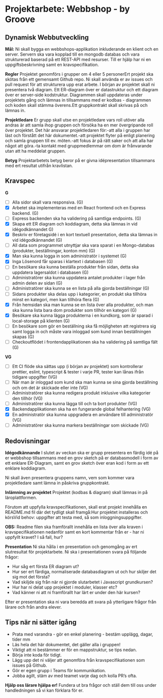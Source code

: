 # Projektarbete: Webbshop - by Groove

## Dynamisk Webbutveckling

**Mål:**
Ni skall bygga en webbshops-applikation inkluderande en klient och en server. Servern ska vara kopplad till en mongodb databas och vara strukturerad baserad på ett REST-API med resurser. Till er hjälp har ni en uppgiftsbeskrivning samt en kravspecifikation.

**Regler**
Projektet genomförs i grupper om 4 eller 5 personerErt projekt ska skötas från ett gemensamt Github repo. Ni skall använda er av issues och pull request för att strukturera upp erat arbete. I början av projektet skall ni presentera två diagram. Ett ER-diagram över er datastruktur och ett diagram över er server-side kodstruktur. Diagrammen skall uppdateras under projektets gång och lämnas in tillsammans med er kodbas - diagrammen och koden skall stämma överens.Ett gruppkontrakt skall skrivas på och lämnas in.

**Projektledare**
Er grupp skall utse en projektledare vars roll utöver alla andras är att samla ihop gruppen och försöka ha en mer övergripande roll över projektet. Det här ansvarar projektledaren för:-att alla i gruppen har läst och förstått det här dokumentet.-att projektet flyter på enligt planering och samla gruppen till ev. möten.-att fokus är på rätt saker och att alla har något att göra.-ta kontakt med gruppmedlemmar om dom är frånvarande utan att ha meddelat gruppen.

**Betyg**
Projektarbetets betyg beror på er givna idépresentation tillsammans med ert resultat utifrån kravlistan.

## Kravspec

**G**

- [ ] Alla sidor skall vara responsiva. (G)
- [x] Arbetet ska implementeras med en React frontend och en Express backend. (G)
- [ ] Express backenden ska ha validering på samtliga endpoints. (G)
- [x] Skapa ett ER diagram och koddiagram, detta ska lämnas in vid idégodkännandet G)
- [x] Beskriv er företagsidé i en kort textuell presentation, detta ska lämnas in vid idégodkännandet (G)
- [ ] All data som programmet utnyttjar ska vara sparat i en Mongo-databas (produkter, beställningar, konton mm) (G)
- [x] Man ska kunna logga in som administratör i systemet (G)
- [x] Inga Lösenord får sparas i klartext i databasen (G)
- [ ] En besökare ska kunna beställa produkter från sidan, detta ska uppdatera lagersaldot i databasen (G)
- [ ] Administratörer ska kunna uppdatera antalet produkter i lager från admin delen av sidan (G)
- [ ] Administratörer ska kunna se en lista på alla gjorda beställningar (G)
- [ ] Sidans produkter ska delas upp i kategorier, en produkt ska tillhöra minst en kategori, men kan tillhöra flera (G)
- [x] Från hemsidan ska man kunna se en lista över alla produkter, och man ska kunna lista bara dom produkter som tillhör en kategori (G)
- [x] Besökare ska kunna lägga produkterna i en kundkorg, som är sparad i local-storage på klienten (G)
- [ ] En besökare som gör en beställning ska få möjligheten att registrera sig samt logga in och måste vara inloggad som kund innan beställningen skapas (G)
- [ ] Checkoutflödet i frontendapplikationen ska ha validering på samtliga fält (G)

**VG**

- [ ] Ett CI flöde ska sättas upp (i början av projektet) som kontrollerar prettier, eslint, typescript & tester i varje PR, tester kan lånas ifrån tidigare uppgifter (VG)
- [ ] När man är inloggad som kund ska man kunna se sina gjorda beställning och om det är skickade eller inte (VG)
- [ ] Administratörer ska kunna redigera produkt inklusive vilka kategorier den tillhör (VG)
- [ ] Administratörer ska kunna lägga till och ta bort produkter (VG)
- [x] Backendapplikationen ska ha en fungerande global felhantering (VG)
- [x] En administratör ska kunna uppgradera en användare till administratör (VG)
- [ ] Administratörer ska kunna markera beställningar som skickade (VG)

## Redovisningar

**Idégodkännande**
I slutet av veckan ska er grupp presentera en färdig idé på er webbshop tillsammans med en grov sketch på er databasmodell i form av ett enklare ER-Diagram, samt en grov sketch över eran kod i form av ett enklare koddiagram.

Ni skall även presentera gruppens namn, vem som kommer vara projektledare samt lämna in påskriva gruppkontrakt.

**Inlämning av projektet**
Projektet (kodbas & diagram) skall lämnas in på läroplattformen.

Förutom att uppfylla kravspecifikationen, skall erat projekt innehålla en README.md fil där det tydligt skall framgå:Hur projektet installeras och körsVid behov: uppgifter att testa med, så som inloggningsuppgifter.

**OBS:**
Readme filen ska framförallt innehålla en lista över alla kraven i kravspecifikationen nedanför samt en kort kommentar från er - har ni uppfyllt kravet? I så fall, hur?

**Presentation**
Ni ska hålla i en presentation och genomgång av ert slutresultat för projektarbete. Ni ska i presentationen svara på följande frågor:

- Hur såg ert första ER diagram ut?
- Hur ser ert färdiga, normaliserade databasdiagram ut och hur skiljer det sig mot det första?
- Vad skiljde sig från när ni gjorde slutarbetet i Javascript grundkursen?
- Hur har ni delat upp projektet i moduler, klasser etc?
- Vad känner ni att ni framförallt har lärt er under den här kursen?

Efter er presentation ska ni vara beredda att svara på ytterligare frågor från lärare och från andra elever.

## Tips när ni sätter igång

- Prata med varandra - gör en enkel planering - bestäm upplägg, dagar, tider mm
- Läs hela det här dokumentet, det gäller alla i gruppen!
- Viktigt att ni bestämmer er för en mappstruktur, se tips nedan.
- Börja inte koda för tidigt.
- Lägg upp det ni väljer att genomföra från kravspecifikationen som issues på Github.
- Gör er egen grupp i Teams för kommunikation.
- Jobba agilt, stäm av med teamet varje dag och kolla PR’s ofta.

**Hjälp oss lärare hjälpa er!**
Fundera ut bra frågor och ställ dem till oss under handledningen så vi kan förklara för er.

